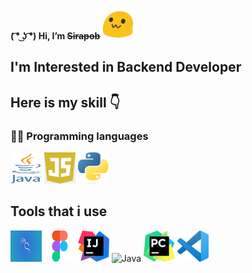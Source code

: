 **( ͡° ͜ʖ ͡°) Hi,  I’m ~~Sirapob~~**
<span> 
  <img src="image.gif" height="50px" width="50px">
</span>

## I'm Interested in Backend Developer 

## Here is my skill 👇

###  👨‍💻  Programming languages

<p align ="left">
<img src="Programming Language/java.png" alt="Java" height="50" width="50" />
<img src="Programming Language/js.png" alt="js" height="50" width="50" />
<img src="Programming Language/python.png" alt="python" height="50" width="50" />
</p>

## Tools that i use

<p align ="left">
<img src="Tools/kali.jpg" alt="kali" height="50" width="50" />
<img src="Tools/figma.png" alt="js" height="50" width="50" />
<img src="Tools/ij.png" alt="python" height="50" width="50" />
<img src="Tools/netbeans.png" alt="Java" height="50" width="50" />
<img src="Tools/pc.png" alt="js" height="50" width="50" />
<img src="Tools/vs.png" alt="python" height="50" width="50" />
</p>





